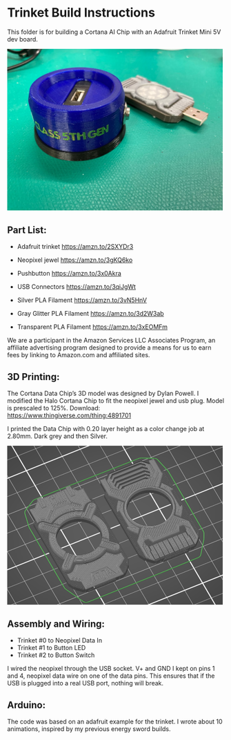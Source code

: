 # Trinket Build Instructions

This folder is for building a Cortana AI Chip with an Adafruit Trinket Mini 5V dev board.

<img src="images/assembled.jpg" width="500"> 

## Part List:
* Adafruit trinket https://amzn.to/2SXYDr3
* Neopixel jewel https://amzn.to/3gKQ6ko
* Pushbutton https://amzn.to/3x0Akra
* USB Connectors https://amzn.to/3qiJgWt

* Silver PLA Filament https://amzn.to/3vN5HnV
* Gray Glitter PLA Filament https://amzn.to/3d2W3ab
* Transparent PLA Filament https://amzn.to/3xEOMFm

We are a participant in the Amazon Services LLC Associates Program, an affiliate advertising program designed to provide a means for us to earn fees by linking to Amazon.com and affiliated sites.

## 3D Printing:

The Cortana Data Chip’s 3D model was designed by Dylan Powell. I modified the Halo Cortana Chip to fit the neopixel jewel and usb plug. Model is prescaled to 125%. Download: https://www.thingiverse.com/thing:4891701

I printed the Data Chip with 0.20 layer height as a color change job at 2.80mm. Dark grey and then Silver.

<img src="images/cortana_print_preview.png" width="500">

## Assembly and Wiring:
* Trinket #0 to Neopixel Data In
* Trinket #1 to Button LED
* Trinket #2 to Button Switch

I wired the neopixel through the USB socket.  V+ and GND I kept on pins 1 and 4, neopixel data wire on one of the data pins.  This ensures that if the USB is plugged into a real USB port, nothing will break.

## Arduino:
The code was based on an adafruit example for the trinket. I wrote about 10 animations, inspired by my previous energy sword builds.
